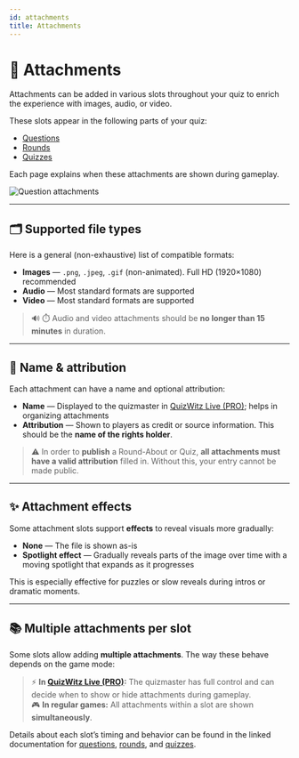 ```yaml
---
id: attachments
title: Attachments
---
```


# 📎 Attachments

Attachments can be added in various slots throughout your quiz to enrich the experience with images, audio, or video.

These slots appear in the following parts of your quiz:

- [Questions](../editor/writing-questions)
- [Rounds](../editor/round-options)
- [Quizzes](../editor/quiz-options)

Each page explains when these attachments are shown during gameplay.

![Question attachments](/images/edit-question.png)

---

## 🗂️ Supported file types

Here is a general (non-exhaustive) list of compatible formats:

- **Images** — `.png`, `.jpeg`, `.gif` (non-animated). Full HD (1920×1080) recommended
- **Audio** — Most standard formats are supported
- **Video** — Most standard formats are supported

> 🔊 ⏱️ Audio and video attachments should be **no longer than 15 minutes** in duration.

---

## 📝 Name & attribution

Each attachment can have a name and optional attribution:

- **Name** — Displayed to the quizmaster in [QuizWitz Live (PRO)](../quizmaster/introduction); helps in organizing attachments
- **Attribution** — Shown to players as credit or source information. This should be the **name of the rights holder**.

> ⚠️ In order to **publish** a Round-About or Quiz, **all attachments must have a valid attribution** filled in. Without this, your entry cannot be made public.


---

## ✨ Attachment effects

Some attachment slots support **effects** to reveal visuals more gradually:

- **None** — The file is shown as-is
- **Spotlight effect** — Gradually reveals parts of the image over time with a moving spotlight that expands as it progresses

This is especially effective for puzzles or slow reveals during intros or dramatic moments.

---

## 📚 Multiple attachments per slot

Some slots allow adding **multiple attachments**. The way these behave depends on the game mode:

> ⚡ **In [QuizWitz Live (PRO)](../quizmaster/introduction):** The quizmaster has full control and can decide when to show or hide attachments during gameplay.  
> 🎮 **In regular games:** All attachments within a slot are shown **simultaneously**.

Details about each slot’s timing and behavior can be found in the linked documentation for [questions](../editor/writing-questions), [rounds](../editor/round-options), and [quizzes](../editor/quiz-options).
